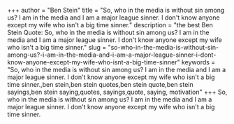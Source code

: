 +++
author = "Ben Stein"
title = "So, who in the media is without sin among us? I am in the media and I am a major league sinner. I don't know anyone except my wife who isn't a big time sinner."
description = "the best Ben Stein Quote: So, who in the media is without sin among us? I am in the media and I am a major league sinner. I don't know anyone except my wife who isn't a big time sinner."
slug = "so-who-in-the-media-is-without-sin-among-us?-i-am-in-the-media-and-i-am-a-major-league-sinner-i-dont-know-anyone-except-my-wife-who-isnt-a-big-time-sinner"
keywords = "So, who in the media is without sin among us? I am in the media and I am a major league sinner. I don't know anyone except my wife who isn't a big time sinner.,ben stein,ben stein quotes,ben stein quote,ben stein sayings,ben stein saying,quotes, sayings,quote, saying, motivation"
+++
So, who in the media is without sin among us? I am in the media and I am a major league sinner. I don't know anyone except my wife who isn't a big time sinner.
